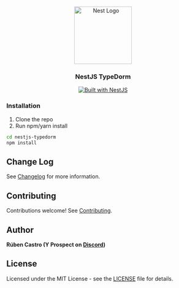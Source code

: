 <h1 align="center"></h1>

<div align="center">
  <a href="http://nestjs.com/" target="_blank">
    <img src="https://nestjs.com/img/logo_text.svg" width="150" alt="Nest Logo" />
  </a>
</div>

<h3 align="center">NestJS TypeDorm</h3>

<div align="center">
  <a href="https://nestjs.com" target="_blank">
    <img src="https://img.shields.io/badge/built%20with-NestJs-red.svg" alt="Built with NestJS">
  </a>
</div>

### Installation

1. Clone the repo
2. Run npm/yarn install

```bash
cd nestjs-typedorm
npm install
```

## Change Log

See [Changelog](CHANGELOG.md) for more information.

## Contributing

Contributions welcome! See [Contributing](CONTRIBUTING.md).

## Author

**Rúben Castro (Y Prospect on [Discord](https://discord.gg/G7Qnnhy))**

## License

Licensed under the MIT License - see the [LICENSE](LICENSE) file for details.
